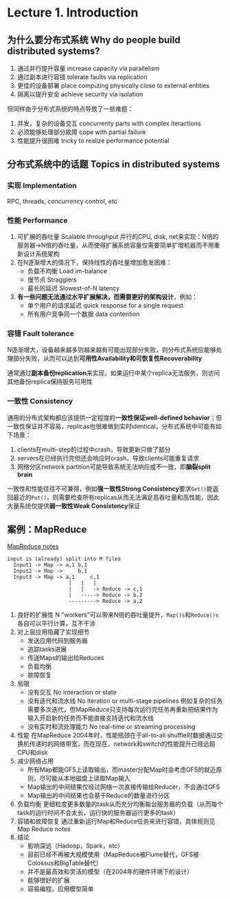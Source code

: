 # Lecture 1. Introduction

## 为什么要分布式系统 Why do people build distributed systems?

1. 通过并行提升容量 increase capacity via parallelism
2. 通过副本进行容错 tolerate faults via replication
3. 更佳的设备部署 place computing physically close to external entities
4. 隔离以提升安全 achieve security via isolation

但同样由于分布式系统的特点导致了一些难题：

1. 并发，复杂的设备交互 concurrenty parts with complex iteractions
2. 必须能够处理部分故障 cope with partial failure
3. 性能提升很困难 tricky to realize performance potential

## 分布式系统中的话题 Topics in distributed systems

### 实现 Implementation

RPC, threads, concurrency control, etc

### 性能 Performance

1. 可扩展的吞吐量 Scalable throughput
    并行的CPU, disk, net来实现：N倍的服务器->N倍的吞吐量，从而使得扩展系统容量仅需要简单扩增机器而不用重新设计系统架构
2. 在N逐渐增大的情况下，保持线性的吞吐量增加愈发困难：
   - 负载不均衡 Load im-balance
   - 慢节点 Stragglers
   - 最长的延迟 Slowest-of-N latency
3. **有一些问题无法通过水平扩展解决，而需要更好的架构设计**，例如：
   - 单个用户的请求延迟 quick response for a single request
   - 所有用户竞争同一个数据 data contention

### 容错 Fault tolerance

N逐渐增大，设备越来越多则越来越有可能出现部分失败，则分布式系统应能够处理部分失败，从而可以达到**可用性Availability和可恢复性Recoverability**

通常通过**副本备份replication**来实现，如果运行中某个replica无法服务，则访问其他备份replica保持服务可用性

### 一致性 Consistency

通用的分布式架构都应该提供一定程度的**一致性保证well-defined behavior**；但一致性保证并不容易，replicas也很难做到实时identical，分布式系统中可能有如下场景：

1. clients在multi-step的过程中crash，导致更新只做了部分
2. servers在已经执行完但还会响应时crash，导致clients可能重复请求
3. 网络分区network partition可能导致系统无法响应或不一致，即**脑裂split brain**

一致性和性能往往不可兼得，例如**强一致性Strong Consistency**要求`Get()`能返回最近的`Put()`，则需要检查所有replicas从而无法满足高吞吐量和高性能，因此大量系统仅提供**弱一致性Weak Consistency**保证

## 案例：MapReduce

[MapReduce notes](MapReduce.md)

```text
input is (already) split into M files
  Input1 -> Map -> a,1 b,1
  Input2 -> Map ->     b,1
  Input3 -> Map -> a,1     c,1
                    |   |   |
                    |   |   -> Reduce -> c,1
                    |   -----> Reduce -> b,2
                    ---------> Reduce -> a,2
```

1. 良好的扩展性
    N "workers"可以带来N倍的吞吐量提升，`Map()s`和`Reduce()s`各自可以平行计算，互不干涉
1. 对上层应用隐藏了实现细节
   - 发送应用代码到服务器
   - 追踪tasks进展
   - 传送Maps的输出给Reduces
   - 负载均衡
   - 故障恢复
1. 局限
   - 没有交互 No interaction or state
   - 没有迭代和流水线 No iteration or multi-stage pipelines
        例如复杂的任务需要多次迭代，但MapReduce只支持每次运行完任务再重新把结果作为输入开启新的任务而不能直接支持迭代和流水线
   - 没有实时和流处理能力 No real-time or streaming processing
1. 性能
    在MapReduce 2004年时，性能瓶颈在于all-to-all shuffle时数据通过交换机传递时的网络带宽，而在现在，network和switch的性能提升已经远超CPU和disk
1. 减少网络占用
   - 所有Map都能GFS上读取输出，而master分配Map时会考虑GFS的就近原则，尽可能从本地磁盘上读取Map输入
   - Map输出的中间结果仅经过网络一次直接传输给Reducer，不会通过GFS
   - Map输出的中间结果也会基于Reduce的数量进行分区
1. 负载均衡
    更细粒度更多数量的task从而充分均衡每台服务器的负载（从而每个task的运行时间不会太长，运行快的服务器运行更多的task）
1. 容错和故障恢复
    通过重新运行Map和Reduce任务来进行容错，具体规则见Map Reduce notes
1. 结论
   - 影响深远（Hadoop，Spark，etc）
   - 目前已经不再被大规模使用（MapReduce被Flume替代，GFS被Colossus和BigTable替代）
   - 并不是最高效和灵活的模型（在2004年的硬件环境下的设计）
   - 能够很好的扩展
   - 容易编程，应用模型简单
